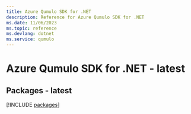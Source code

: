 ```yaml
---
title: Azure Qumulo SDK for .NET
description: Reference for Azure Qumulo SDK for .NET
ms.date: 11/06/2023
ms.topic: reference
ms.devlang: dotnet
ms.service: qumulo
---
```

# Azure Qumulo SDK for .NET - latest
## Packages - latest
[!INCLUDE [packages](qumulo-index.md)]